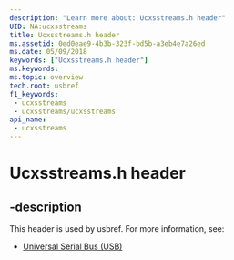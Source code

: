 ```yaml
---
description: "Learn more about: Ucxsstreams.h header"
UID: NA:ucxsstreams
title: Ucxsstreams.h header
ms.assetid: 0ed0eae9-4b3b-323f-bd5b-a3eb4e7a26ed
ms.date: 05/09/2018
keywords: ["Ucxsstreams.h header"]
ms.keywords: 
ms.topic: overview
tech.root: usbref
f1_keywords:
 - ucxsstreams
 - ucxsstreams/ucxsstreams
api_name:
 - ucxsstreams
---
```


# Ucxsstreams.h header


## -description

This header is used by usbref. For more information, see:

- [Universal Serial Bus (USB)](../_usbref/index.md)

